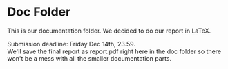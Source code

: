 # Doc Folder

This is our documentation folder. We decided to do our report in LaTeX.

Submission deadline: Friday Dec 14th, 23.59.  
We'll save the final report as report.pdf right here in the doc folder so there won't be a mess with all the smaller documentation parts.
